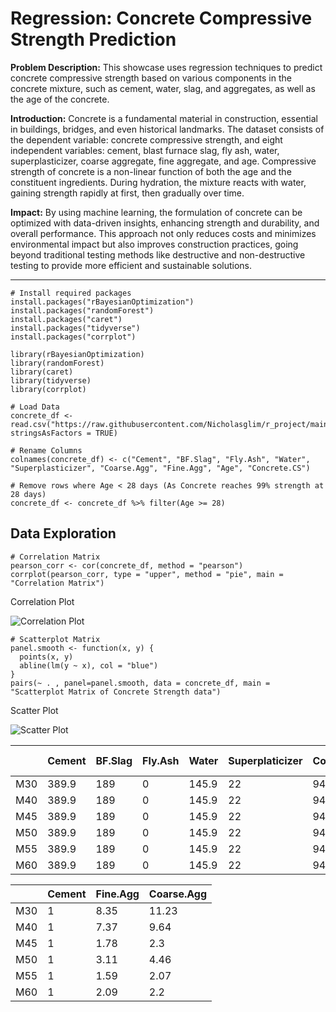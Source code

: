 # Regression: Concrete Compressive Strength Prediction

**Problem Description:** This showcase uses regression techniques to predict concrete compressive strength based on various components in the concrete mixture, such as cement, water, slag, and aggregates, as well as the age of the concrete.

**Introduction:** Concrete is a fundamental material in construction, essential in buildings, bridges, and even historical landmarks. The dataset consists of the dependent variable: concrete compressive strength, and eight independent variables: cement, blast furnace slag, fly ash, water, superplasticizer, coarse aggregate, fine aggregate, and age. Compressive strength of concrete is a non-linear function of both the age and the constituent ingredients. During hydration, the mixture reacts with water, gaining strength rapidly at first, then gradually over time.

**Impact:** By using machine learning, the formulation of concrete can be optimized with data-driven insights, enhancing strength and durability, and overall performance. This approach not only reduces costs and minimizes environmental impact but also improves construction practices, going beyond traditional testing methods like destructive and non-destructive testing to provide more efficient and sustainable solutions.

---
```
# Install required packages
install.packages("rBayesianOptimization")
install.packages("randomForest")
install.packages("caret")
install.packages("tidyverse")
install.packages("corrplot")

library(rBayesianOptimization)
library(randomForest)
library(caret)
library(tidyverse)
library(corrplot)

# Load Data
concrete_df <- read.csv("https://raw.githubusercontent.com/Nicholasglim/r_project/main/Datasets/Concrete_Data.csv", stringsAsFactors = TRUE)

# Rename Columns
colnames(concrete_df) <- c("Cement", "BF.Slag", "Fly.Ash", "Water", "Superplasticizer", "Coarse.Agg", "Fine.Agg", "Age", "Concrete.CS")

# Remove rows where Age < 28 days (As Concrete reaches 99% strength at 28 days)
concrete_df <- concrete_df %>% filter(Age >= 28)
```

## Data Exploration
```
# Correlation Matrix
pearson_corr <- cor(concrete_df, method = "pearson")
corrplot(pearson_corr, type = "upper", method = "pie", main = "Correlation Matrix")
```
Correlation Plot

![Correlation Plot](https://github.com/user-attachments/assets/4b6cbfab-37cb-48dc-8c79-0d85d5875161)

```
# Scatterplot Matrix
panel.smooth <- function(x, y) {
  points(x, y)
  abline(lm(y ~ x), col = "blue")
}
pairs(~ . , panel=panel.smooth, data = concrete_df, main = "Scatterplot Matrix of Concrete Strength data")
```
Scatter Plot

![Scatter Plot](https://github.com/user-attachments/assets/56c91282-e6f5-4c6e-b7b8-3ba19411f9f9)

|        | Cement | BF.Slag | Fly.Ash | Water | Superplaticizer | Coarse.Agg | Fine.Agg | Penalty Value |
|--------|--------|---------|---------|-------|-----------------|------------|----------|---------------|
| M30    | 389.9  | 189     |       0 | 145.9 |              22 |      944.7 |    755.8 | -1.93         |
| M40    | 389.9  | 189     |       0 | 145.9 |              22 |      944.7 |    755.8 | -1.16         |
| M45    | 389.9  | 189     |       0 | 145.9 |              22 |      944.7 |    755.8 | -3.47         |
| M50    | 389.9  | 189     |       0 | 145.9 |              22 |      944.7 |    755.8 | -2.84         |
| M55    | 389.9  | 189     |       0 | 145.9 |              22 |      944.7 |    755.8 | -2.66         |
| M60    | 389.9  | 189     |       0 | 145.9 |              22 |      944.7 |    755.8 | -2.13         |

|     | Cement | Fine.Agg | Coarse.Agg |
|-----|--------|----------|------------|
| M30 | 1      | 8.35     | 11.23      |
| M40 | 1      | 7.37     | 9.64       |
| M45 | 1      | 1.78     | 2.3        |
| M50 | 1      | 3.11     | 4.46       |
| M55 | 1      | 1.59     | 2.07       |
| M60 | 1      | 2.09     | 2.2        |
